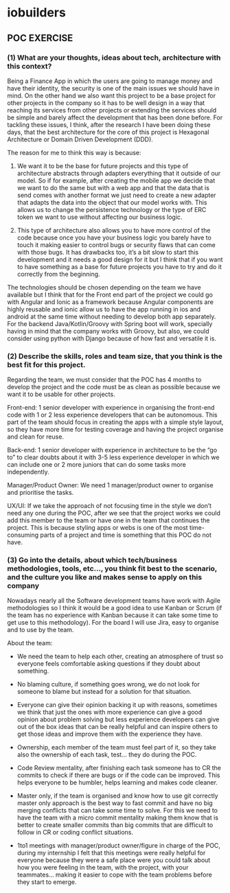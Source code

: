# iobuilders
## POC EXERCISE
### (1) What are your thoughts, ideas about tech, architecture with this context?

Being a Finance App in which the users are going to manage money and have their identity, the security is one of the main issues we should have in mind. On the other hand we also want this project to be a base project for other projects in the company so it has to be well design in a way that reaching its services from other projects or extending the services should be simple and barely affect the development that has been done before.
For tackling these issues, I think, after the research I have been doing these days, that the best architecture for the core of this project is Hexagonal Architecture or Domain Driven Development (DDD).

The reason for me to think this way is because:

1.	We want it to be the base for future projects and this type of architecture abstracts through adapters everything that it outside of our model.
So if for example, after creating the mobile app we decide that we want to do the same but with a web app and that the data that is send comes with another format we just need to create a new adapter that adapts the data into the object that our model works with.
This allows us to change the persistence technology or the type of ERC token we want to use without affecting our business logic.

2.	This type of architecture also allows you to have more control of the code because once you have your business logic you barely have to touch it making easier to control bugs or security flaws that can come with those bugs.
It has drawbacks too, it’s a bit slow to start this development and it needs a good design for it but I think that if you want to have something as a base for future projects you have to try and do it correctly from the beginning.

The technologies should be chosen depending on the team we have available but I think that for the Front end part of the project we could go with Angular and Ionic as a framework because Angular components are highly reusable and ionic allow us to have the app running in ios and android at the same time without needing to develop both app separately. For the backend Java/Kotlin/Groovy with Spring boot will work, specially having in mind that the company works with Groovy, but also, we could consider using python with Django because of how fast and versatile it is.


### (2) Describe the skills, roles and team size, that you think is the best fit for this project.

Regarding the team, we must consider that the POC has 4 months to develop the project and the code must be as clean as possible because we want it to be usable for other projects.

Front-end: 1 senior developer with experience in organising the front-end code with 1 or 2 less experience developers that can be autonomous. This part of the team should focus in creating the apps with a simple style layout, so they have more time for testing coverage and having the project organise and clean for reuse.

Back-end: 1 senior developer with experience in architecture to be the “go to” to clear doubts about it with 3-5 less experience developer in which we can include one or 2 more juniors that can do some tasks more independently.

Manager/Product Owner: We need 1 manager/product owner to organise and prioritise the tasks.

UX/UI: If we take the approach of not focusing time in the style we don’t need any one during the POC, after we see that the project works we could add this member to the team or have one in the team that continues the project. This is because styling apps or webs is one of the most time-consuming parts of a project and time is something that this POC do not have.

### (3) Go into the details, about which tech/business methodologies, tools, etc..., you think fit best to the scenario, and the culture you like and makes sense to apply on this company

Nowadays nearly all the Software development teams have work with Agile methodologies so I think it would be a good idea to use Kanban or Scrum (if the team has no experience with Kanban because it can take some time to get use to this methodology). For the board I will use Jira, easy to organise and to use by the team.

About the team: 

- We need the team to help each other, creating an atmosphere of trust so everyone feels comfortable asking questions if they doubt about something.

- No blaming culture, if something goes wrong, we do not look for someone to blame but instead for a solution for that situation.

- Everyone can give their opinion backing it up with reasons, sometimes we think that just the ones with more experience can give a good opinion about problem solving but less experience developers can give out of the box ideas that can be really helpful and can inspire others to get those ideas and improve them with the experience they have.

- Ownership, each member of the team must feel part of it, so they take also the ownership of each task, test… they do during the POC.

- Code Review mentality, after finishing each task someone has to CR the commits to check if there are bugs or if the code can be improved. This helps everyone to be humbler, helps learning and makes code cleaner.

- Master only, if the team is organised and know how to use git correctly master only approach is the best way to fast commit and have no big merging conflicts that can take some time to solve. For this we need to have the team with a micro commit mentality making them know that is better to create smaller commits than big commits that are difficult to follow in CR or coding conflict situations.

- 1to1 meetings with manager/product owner/figure in charge of the POC, during my internship I felt that this meetings were really helpful for everyone because they were a safe place were you could talk about how you were feeling in the team, with the project, with your teammates… making it easier to cope with the team problems before they start to emerge.
